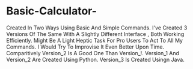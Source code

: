 # Basic-Calculator-
Created In Two Ways Using Basic And Simple Commands.
I've Created 3 Versions Of The Same With A Slightly Different Interface , Both Working Efficiently.
Might Be A Light Heptic Task For Pro Users To Act To All My Commands.
I Would Try To Improvise It Even Better Upon Time.
Comparitively Version_2 Is A Good One Than Version_!.
Version_1 And Version_2 Are Created Using Python.
Version_3 Is Created Usingn Java.
